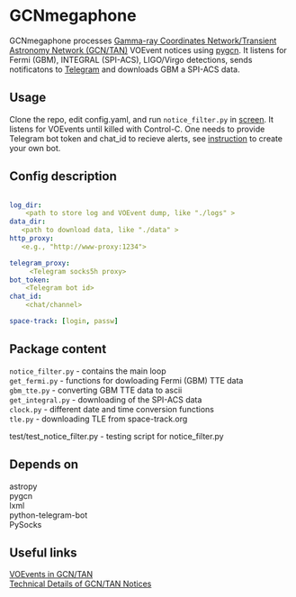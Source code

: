 # GCNmegaphone
GCNmegaphone processes [Gamma-ray Coordinates Network/Transient Astronomy Network (GCN/TAN)][1] VOEvent notices using [pygcn][2].
It listens for Fermi (GBM), INTEGRAL (SPI-ACS), LIGO/Virgo detections, sends notificatons to [Telegram][3] and downloads GBM a SPI-ACS data. 

## Usage

Clone the repo, edit config.yaml, and run `notice_filter.py` in [screen][4]. 
It listens for VOEvents until killed with Control-C.
One needs to provide Telegram bot token and chat_id to recieve alerts, 
see [instruction][5] to create your own bot.


## Config description

```yaml

log_dir:
    <path to store log and VOEvent dump, like "./logs" >
data_dir:
   <path to download data, like "./data" >
http_proxy:
   <e.g., "http://www-proxy:1234">

telegram_proxy:
     <Telegram socks5h proxy>
bot_token:
    <Telegram bot id>
chat_id:
    <chat/channel>

space-track: [login, passw]

```

## Package content
`notice_filter.py` - contains the main loop  
`get_fermi.py` - functions for dowloading Fermi (GBM) TTE data  
`gbm_tte.py` - converting GBM TTE data to ascii  
`get_integral.py` - downloading of the SPI-ACS data  
`clock.py` - different date and time conversion functions  
`tle.py` - downloading TLE from space-track.org  

test/test_notice_filter.py - testing script for notice_filter.py

## Depends on

astropy  
pygcn  
lxml  
python-telegram-bot  
PySocks  

## Useful links
[VOEvents in GCN/TAN][6]  
[Technical Details of GCN/TAN Notices][7]  


[1]: http://gcn.gsfc.nasa.gov
[2]: https://github.com/lpsinger/pygcn
[3]: https://telegram.org
[4]: https://www.tecmint.com/screen-command-examples-to-manage-linux-terminals/
[5]: https://core.telegram.org/bots#6-botfather
[6]: https://gcn.gsfc.nasa.gov/voevent.html
[7]: https://gcn.gsfc.nasa.gov/tech_describe.html